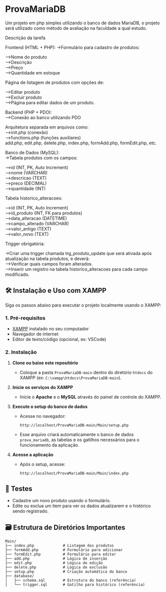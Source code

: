 # ProvaMariaDB
Um projeto em php simples utilizando o banco de dados MariaDB, o projeto será utilizado como método de avaliação na faculdade a qual estudo.

Descrição da tarefa

Frontend (HTML + PHP):
->Formulário para cadastro de produtos:

-->Nome do produto  
-->Descrição  
-->Preço  
-->Quantidade em estoque  

Página de listagem de produtos com opções de:

-->Editar produto  
-->Excluir produto  
-->Página para editar dados de um produto.  

Backend (PHP + PDO):  
-->Conexão ao banco utilizando PDO  

Arquitetura separada em arquivos como:  
-->init.php (conexão)  
-->functions.php (funções auxiliares)  
add.php, edit.php, delete.php, index.php, formAdd.php, formEdit.php, etc.  

Banco de Dados (MySQL):  
->Tabela produtos com os campos:

-->id (INT, PK, Auto Increment)  
-->nome (VARCHAR)  
-->descricao (TEXT)  
-->preco (DECIMAL)  
-->quantidade (INT)  

Tabela historico_alteracoes:

-->id (INT, PK, Auto Increment)  
-->id_produto (INT, FK para produtos)  
-->data_alteracao (DATETIME)  
-->campo_alterado (VARCHAR)  
-->valor_antigo (TEXT)  
-->valor_novo (TEXT)  

Trigger obrigatória:

->Criar uma trigger chamada trg_produto_update que será ativada após atualização na tabela produtos, e deverá:  
-->Verificar quais campos foram alterados.  
-->Inserir um registro na tabela historico_alteracoes para cada campo modificado.



## 🛠️ Instalação e Uso com XAMPP

Siga os passos abaixo para executar o projeto localmente usando o XAMPP:

### 1. Pré-requisitos

- [XAMPP](https://www.apachefriends.org/index.html) instalado no seu computador
- Navegador de internet
- Editor de texto/código (opcional, ex: VSCode)

### 2. Instalação

1. **Clone ou baixe este repositório**
   - Coloque a pasta `ProvaMariaDB-main` dentro do diretório `htdocs` do XAMPP (ex: `C:\xampp\htdocs\ProvaMariaDB-main`).

2. **Inicie os serviços do XAMPP**
   - Inicie o **Apache** e o **MySQL** através do painel de controle do XAMPP.

3. **Execute o setup do banco de dados**
   - Acesse no navegador:  
     ```
     http://localhost/ProvaMariaDB-main/Main/setup.php
     ```
   - Esse arquivo criará automaticamente o banco de dados `prova_mariadb`, as tabelas e os gatilhos necessários para o funcionamento da aplicação.

4. **Acesse a aplicação**
   - Após o setup, acesse:  
     ```
     http://localhost/ProvaMariaDB-main/Main/index.php
     ```

## 🧪 Testes

- Cadastre um novo produto usando o formulário.
- Edite ou exclua um item para ver os dados atualizarem e o histórico sendo registrado.

## 🗃️ Estrutura de Diretórios Importantes

```
Main/
├── index.php             # Listagem dos produtos
├── formAdd.php           # Formulário para adicionar
├── formEdit.php          # Formulário para editar
├── add.php               # Lógica de inserção
├── edit.php              # Lógica de edição
├── delete.php            # Lógica de exclusão
├── setup.php             # Criação automática do banco
├── database/
│   ├── schema.sql        # Estrutura do banco (referência)
│   └── trigger.sql       # Gatilho para histórico (referência)
```
